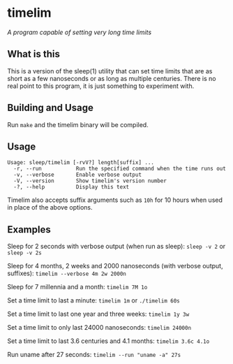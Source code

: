 timelim
========
_A program capable of setting very long time limits_

## What is this
This is a version of the sleep(1) utility that can set time limits that are as short as a few nanoseconds or as long as multiple centuries. 
There is no real point to this program, it is just something to experiment with.

## Building and Usage
Run `make` and the timelim binary will be compiled.  

## Usage
`Usage: sleep/timelim [-rvV?] length[suffix] ...`  
`  -r, --run           Run the specified command when the time runs out`  
`  -v, --verbose       Enable verbose output`  
`  -V, --version       Show timelim's version number`  
`  -?, --help          Display this text`  

Timelim also accepts suffix arguments such as `10h` for 10 hours when used in place of the above options.

## Examples
Sleep for 2 seconds with verbose output (when run as sleep):
`sleep -v 2` or `sleep -v 2s`

Sleep for 4 months, 2 weeks and 2000 nanoseconds (with verbose output, suffixes):
`timelim --verbose 4m 2w 2000n`

Sleep for 7 millennia and a month:
`timelim 7M 1o`

Set a time limit to last a minute: 
`timelim 1m` or `./timelim 60s`

Set a time limit to last one year and three weeks:
`timelim 1y 3w`

Set a time limit to only last 24000 nanoseconds:
`timelim 24000n`

Set a time limit to last 3.6 centuries and 4.1 months:
`timelim 3.6c 4.1o`

Run uname after 27 seconds:
`timelim --run "uname -a" 27s`
